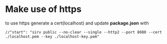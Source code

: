 # Make use of https
to use https generate a cert(localhost) and update **package.json** with

    //"start": "sirv public --no-clear --single --http2 --port 8080 --cert ./localhost.pem --key ./localhost-key.pem"